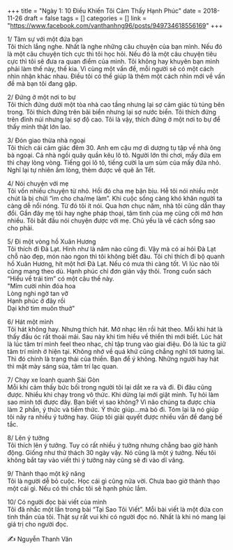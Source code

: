 +++
title = "Ngày 1: 10 Điều Khiến Tôi Cảm Thấy Hạnh Phúc"
date = 2018-11-26
draft = false
tags = []
categories = []
link = "https://www.facebook.com/vanthanhng96/posts/949734618556169"
+++

<div data-ad-preview="message" class="_5pbx userContent _3576" data-ft="{&quot;tn&quot;:&quot;K&quot;}" id="js_9">
    <p> 1/ Tâm sự với một đứa bạn<br> Tôi thích lắng nghe. Nhất là nghe những câu chuyện của bạn mình. Nếu đó là một
        câu chuyện tích cực thì tôi học hỏi. Nếu đó là một câu chuyện tiêu cực thì tôi sẽ đưa ra quan điểm của mình.
        Tôi không hay khuyên bạn mình phải làm thế này, thế kia. Vì cùng một vấn đề, mỗi người sẽ có một cách nhìn nhận
        khác nhau. Điều tôi có thể giúp là thêm một cách nhìn mới về vấn đề mà bạn tôi đang gặp. </p>
    <p> 2/ Đứng ở một nơi to bự<br> Tôi thích đứng dưới một tòa nhà cao tầng nhưng lại sợ cảm giác tù túng bên trong.
        Tôi thích đứng trên bãi biển nhưng lại sợ nước biển. Tôi thích đứng trên đỉnh núi nhưng lại sợ độ cao. Tôi là
        vậy, thích đứng ở một nơi to bự để thấy mình thật lớn lao.</p>
    <p> 3/ Đón giao thừa nhà ngoại<br> Tôi thích cái cảm giác đêm 30. Anh em cậu mợ dì dượng tụ tập về nhà ông bà
        ngoại. Cả nhà ngồi quây quần kêu lô tô. Người lớn thì chơi, mấy đứa em thì chạy lòng vòng. Tiếng gọi lô tô,
        tiếng cười la um sùm của mấy đứa nhỏ. Nghĩ lại tự nhiên ấm lòng, thèm được về quê ăn Tết.</p>
    <p> 4/ Nói chuyện với mẹ<br> Tôi vốn nhiều chuyện từ nhỏ. Hồi đó cha mẹ bận bịu. Hễ tôi nói nhiều một chút là bị
        chửi “im cho cha/mẹ làm”. Khi cuộc sống càng khó khăn người ta càng dễ nổi nóng. Từ đó tôi ít nói. Qua hơn chục
        năm, nhà tôi cũng dần thay đổi. Gần đây mẹ tôi hay nghe pháp thoại, tâm tình của mẹ cũng cởi mở hơn nhiều. Tôi
        bắt đầu nói chuyện được với mẹ. Chủ yếu là về cách sống sao cho phải.</p>
    <p> 5/ Đi một vòng hồ Xuân Hương<br> Tôi thích đi Đà Lạt. Hình như là năm nào cũng đi. Vậy mà có ai hỏi Đà Lạt chỗ
        nào đẹp, món nào ngon thì tôi không biết đâu. Tôi chỉ thích đi bộ quanh hồ Xuân Hương, hít một hơi Đà Lạt. Nếu
        có mưa thì càng tốt. Vì lúc nào tôi cũng mang theo dù. Hạnh phúc chỉ đơn giản vậy thôi. Trong cuốn sách “Hiểu
        về trái tim” có một câu thế này.<br> "Mỉm cười nhìn đóa hoa<br> Lòng nghi ngờ tan vỡ<br> Hạnh phúc ở đây rồi<br>
        Dại khờ tìm muôn thuở"</p>
    <p> 6/ Hát một mình<br> Tôi hát không hay. Nhưng thích hát. Mở nhạc lên rồi hát theo. Mỗi khi hát là thấy đầu óc
        rất thoải mái. Sau này khi tìm hiểu về thiền thì mới biết. Lúc hát là lúc tâm trí mình feel theo nhạc, chỉ tập
        trung vào giai điệu. Đó là lúc ta giữ tâm trí mình ở hiện tại. Không nhớ về quá khứ cũng chẳng nghĩ tới tương
        lai. Thì đó chính là trạng thái của thiền. Bạn để ý không. Những người hay hát thì mặt mày sáng sủa, tâm trí
        lạc quan.</p>
    <p> 7/ Chạy xe loanh quanh Sài Gòn<br> Mỗi khi cảm thấy bức bối trong người tôi lại dắt xe ra và đi. Đi đâu cũng
        được. Nhiều khi chạy trong vô thức. Khi dừng lại mới giật mình. Tự hỏi làm sao mình tới được đây. Bạn biết vì
        sao không? Vì não chúng ta được chia làm 2 phần, ý thức và tiềm thức. Ý thức giúp...mà bỏ đi. Tóm lại là nó
        giúp tôi nãy ra nhiều ý tưởng hay. Giúp tôi giải quyết được nhiều vấn đề đang bế tắc.</p>
    <p> 8/ Lên ý tưởng<br> Tôi thích lên ý tưởng. Tuy có rất nhiều ý tưởng nhưng chẳng bao giờ hành động. Giống như thử
        thách 30 ngày vậy. Nó cũng là một ý tưởng. Nếu tôi không bắt tay vào viết thì ý tưởng này cũng sẽ đi vào dĩ
        vãng.</p>
    <p> 9/ Thành thạo một kỹ năng<br> Tôi là người dễ bỏ cuộc. Học cái gì cũng nửa vời. Chưa bao giờ thành thạo một cái
        gì. Nếu có thì chắc tôi sẽ hạnh phúc lắm.</p>
    <p> 10/ Có người đọc bài viết của mình<br> Tôi đã nhắc một lần trong bài “Tại Sao Tôi Viết”. Mỗi bài viết là một
        đứa con tinh thần của tôi. Thật sự rất vui khi có người đọc nó. Nhất là khi nó mang lại giá trị cho người đọc.</p>
    <p> <span class="_5mfr"><span class="_6qdm" style="height: 16px; width: 16px; font-size: 16px; background-image: url(&quot;https://static.xx.fbcdn.net/images/emoji.php/v9/t69/1.5/16/270d.png&quot;)">✍️</span></span>
        Nguyễn Thanh Văn</p>
</div>